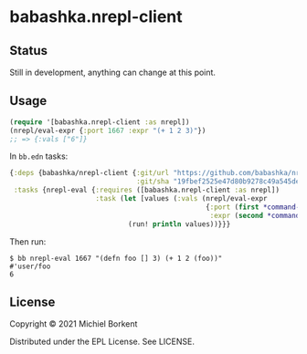 # babashka.nrepl-client

## Status

Still in development, anything can change at this point.

## Usage

``` clojure
(require '[babashka.nrepl-client :as nrepl])
(nrepl/eval-expr {:port 1667 :expr "(+ 1 2 3)"})
;; => {:vals ["6"]}
```

In `bb.edn` tasks:

``` clojure
{:deps {babashka/nrepl-client {:git/url "https://github.com/babashka/nrepl-client"
                               :git/sha "19fbef2525e47d80b9278c49a545de58f48ee7cf"}}
 :tasks {nrepl-eval {:requires ([babashka.nrepl-client :as nrepl])
                     :task (let [values (:vals (nrepl/eval-expr
                                                {:port (first *command-line-args*)
                                                 :expr (second *command-line-args*)}))]
                             (run! println values))}}}
```

Then run:

```
$ bb nrepl-eval 1667 "(defn foo [] 3) (+ 1 2 (foo))"
#'user/foo
6
```

## License

Copyright © 2021 Michiel Borkent

Distributed under the EPL License. See LICENSE.
